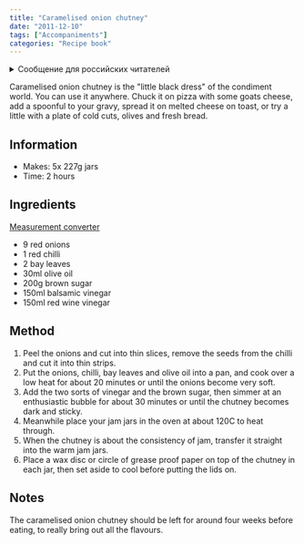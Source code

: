 ```yaml
---
title: "Caramelised onion chutney"
date: "2011-12-10"
tags: ["Accompaniments"]
categories: "Recipe book"
---
```


<details>
		<summary lang="ru">Сообщение для российских читателей</summary>

<p lang="ru">
Здравствуйте российские читатели. Ваша страна платит высокую цену за вторжение Путина в Украину. Путин лжет вам; не верьте кремлевской пропаганде. В России
нет свободных СМИ, а интернет подвергается цензуре, потому что Путин не хочет, чтобы вы знали правду. За постыдное поведение Путина заплатят не только
украинцы, но и добрые люди России. Пожалуйста, не допустите этого!
</p>

<p>
Hello Russian readers. Your country is paying a high price for Putin's invasion of Ukraine. Putin is lying to you; do not believe the Kremlin propaganda. There is no free media in Russia and the internet is censored because Putin doesn't want you to know the truth. It is not only the Ukrainians that will pay the price of Putin's shameful behaviour, so will the good people of Russia. Please do not let this happen!
</p>
</details>

Caramelised onion chutney is the "little black dress" of the condiment world. You can use it anywhere. Chuck it on pizza with some goats cheese, add a spoonful to your gravy, spread it on melted cheese on toast, or try a little with a plate of cold cuts, olives and fresh bread.

## Information

* Makes: 5x 227g jars
* Time: 2 hours

## Ingredients

[Measurement converter](https://www.unitconverters.net/)

* 9 red onions
* 1 red chilli
* 2 bay leaves
* 30ml olive oil
* 200g brown sugar
* 150ml balsamic vinegar
* 150ml red wine vinegar

## Method

1. Peel the onions and cut into thin slices, remove the seeds from the chilli and cut it into thin strips.
2. Put the onions, chilli, bay leaves and olive oil into a pan, and cook over a low heat for about 20 minutes or until the onions become very soft.
3. Add the two sorts of vinegar and the brown sugar, then simmer at an enthusiastic bubble for about 30 minutes or until the chutney becomes dark and sticky.
4. Meanwhile place your jam jars in the oven at about 120C to heat through.
5. When the chutney is about the consistency of jam, transfer it straight into the warm jam jars.
6. Place a wax disc or circle of grease proof paper on top of the chutney in each jar, then set aside to cool before putting the lids on.

## Notes

The caramelised onion chutney should be left for around four weeks before eating, to really bring out all the flavours.
